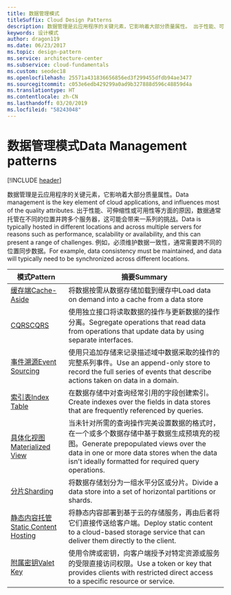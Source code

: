 ```yaml
---
title: 数据管理模式
titleSuffix: Cloud Design Patterns
description: 数据管理是云应用程序的关键元素，它影响着大部分质量属性。 出于性能、可伸缩性或可用性等方面的原因，数据通常托管在不同的位置并跨多个服务器，这可能会带来一系列的挑战。 例如，必须维护数据一致性，通常需要跨不同的位置同步数据。
keywords: 设计模式
author: dragon119
ms.date: 06/23/2017
ms.topic: design-pattern
ms.service: architecture-center
ms.subservice: cloud-fundamentals
ms.custom: seodec18
ms.openlocfilehash: 25571a431836656856ed3f299455dfdb94ae3477
ms.sourcegitcommit: c053e6edb429299a0ad9b327888d596c48859d4a
ms.translationtype: HT
ms.contentlocale: zh-CN
ms.lasthandoff: 03/20/2019
ms.locfileid: "58243048"
---
```

# <a name="data-management-patterns"></a><span data-ttu-id="ba74f-106">数据管理模式</span><span class="sxs-lookup"><span data-stu-id="ba74f-106">Data Management patterns</span></span>

[!INCLUDE [header](../../_includes/header.md)]

<span data-ttu-id="ba74f-107">数据管理是云应用程序的关键元素，它影响着大部分质量属性。</span><span class="sxs-lookup"><span data-stu-id="ba74f-107">Data management is the key element of cloud applications, and influences most of the quality attributes.</span></span> <span data-ttu-id="ba74f-108">出于性能、可伸缩性或可用性等方面的原因，数据通常托管在不同的位置并跨多个服务器，这可能会带来一系列的挑战。</span><span class="sxs-lookup"><span data-stu-id="ba74f-108">Data is typically hosted in different locations and across multiple servers for reasons such as performance, scalability or availability, and this can present a range of challenges.</span></span> <span data-ttu-id="ba74f-109">例如，必须维护数据一致性，通常需要跨不同的位置同步数据。</span><span class="sxs-lookup"><span data-stu-id="ba74f-109">For example, data consistency must be maintained, and data will typically need to be synchronized across different locations.</span></span>

|                        <span data-ttu-id="ba74f-110">模式</span><span class="sxs-lookup"><span data-stu-id="ba74f-110">Pattern</span></span>                         |                                                                  <span data-ttu-id="ba74f-111">摘要</span><span class="sxs-lookup"><span data-stu-id="ba74f-111">Summary</span></span>                                                                  |
|--------------------------------------------------------|-------------------------------------------------------------------------------------------------------------------------------------------|
|            [<span data-ttu-id="ba74f-112">缓存端</span><span class="sxs-lookup"><span data-stu-id="ba74f-112">Cache-Aside</span></span>](../cache-aside.md)            |                                            <span data-ttu-id="ba74f-113">将数据按需从数据存储加载到缓存中</span><span class="sxs-lookup"><span data-stu-id="ba74f-113">Load data on demand into a cache from a data store</span></span>                                             |
|                   [<span data-ttu-id="ba74f-114">CQRS</span><span class="sxs-lookup"><span data-stu-id="ba74f-114">CQRS</span></span>](../cqrs.md)                   |                    <span data-ttu-id="ba74f-115">使用独立接口将读取数据的操作与更新数据的操作分离。</span><span class="sxs-lookup"><span data-stu-id="ba74f-115">Segregate operations that read data from operations that update data by using separate interfaces.</span></span>                     |
|         [<span data-ttu-id="ba74f-116">事件溯源</span><span class="sxs-lookup"><span data-stu-id="ba74f-116">Event Sourcing</span></span>](../event-sourcing.md)         |               <span data-ttu-id="ba74f-117">使用只追加存储来记录描述域中数据采取的操作的完整系列事件。</span><span class="sxs-lookup"><span data-stu-id="ba74f-117">Use an append-only store to record the full series of events that describe actions taken on data in a domain.</span></span>               |
|            [<span data-ttu-id="ba74f-118">索引表</span><span class="sxs-lookup"><span data-stu-id="ba74f-118">Index Table</span></span>](../index-table.md)            |                         <span data-ttu-id="ba74f-119">在数据存储中对查询经常引用的字段创建索引。</span><span class="sxs-lookup"><span data-stu-id="ba74f-119">Create indexes over the fields in data stores that are frequently referenced by queries.</span></span>                          |
|      [<span data-ttu-id="ba74f-120">具体化视图</span><span class="sxs-lookup"><span data-stu-id="ba74f-120">Materialized View</span></span>](../materialized-view.md)      | <span data-ttu-id="ba74f-121">当未针对所需的查询操作完美设置数据的格式时，在一个或多个数据存储中基于数据生成预填充的视图。</span><span class="sxs-lookup"><span data-stu-id="ba74f-121">Generate prepopulated views over the data in one or more data stores when the data isn't ideally formatted for required query operations.</span></span> |
|               [<span data-ttu-id="ba74f-122">分片</span><span class="sxs-lookup"><span data-stu-id="ba74f-122">Sharding</span></span>](../sharding.md)               |                                    <span data-ttu-id="ba74f-123">将数据存储划分为一组水平分区或分片。</span><span class="sxs-lookup"><span data-stu-id="ba74f-123">Divide a data store into a set of horizontal partitions or shards.</span></span>                                     |
| [<span data-ttu-id="ba74f-124">静态内容托管</span><span class="sxs-lookup"><span data-stu-id="ba74f-124">Static Content Hosting</span></span>](../static-content-hosting.md) |                   <span data-ttu-id="ba74f-125">将静态内容部署到基于云的存储服务，再由后者将它们直接传送给客户端。</span><span class="sxs-lookup"><span data-stu-id="ba74f-125">Deploy static content to a cloud-based storage service that can deliver them directly to the client.</span></span>                    |
|              [<span data-ttu-id="ba74f-126">附属密钥</span><span class="sxs-lookup"><span data-stu-id="ba74f-126">Valet Key</span></span>](../valet-key.md)              |                 <span data-ttu-id="ba74f-127">使用令牌或密钥，向客户端授予对特定资源或服务的受限直接访问权限。</span><span class="sxs-lookup"><span data-stu-id="ba74f-127">Use a token or key that provides clients with restricted direct access to a specific resource or service.</span></span>                 |
